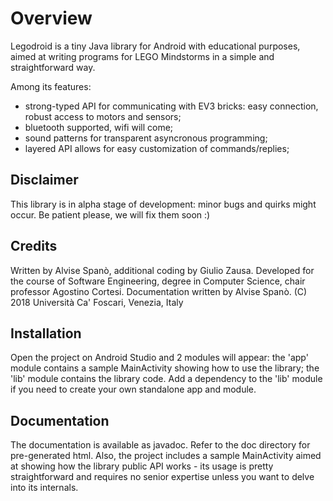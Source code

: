 # Overview

Legodroid is a tiny Java library for Android with educational purposes, aimed at writing programs for LEGO Mindstorms in a simple and straightforward way.

Among its features:
 - strong-typed API for communicating with EV3 bricks: easy connection, robust access to motors and sensors;
 - bluetooth supported, wifi will come;
 - sound patterns for transparent asyncronous programming;
 - layered API allows for easy customization of commands/replies;

## Disclaimer

This library is in alpha stage of development: minor bugs and quirks might occur. Be patient please, we will fix them soon :)

## Credits

Written by Alvise Spanò, additional coding by Giulio Zausa.
Developed for the course of Software Engineering, degree in Computer Science, chair professor Agostino Cortesi.
Documentation written by Alvise Spanò.
(C) 2018 Università Ca' Foscari, Venezia, Italy

## Installation

Open the project on Android Studio and 2 modules will appear: the 'app' module contains a sample MainActivity showing how to use the library; the 'lib' module contains the library code. Add a dependency to the 'lib' module if you need to create your own standalone app and module.

## Documentation

The documentation is available as javadoc. Refer to the doc directory for pre-generated html.
Also, the project includes a sample MainActivity aimed at showing how the library public API works - its usage is pretty straightforward and requires no senior expertise unless you want to delve into its internals.
